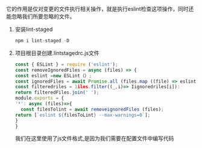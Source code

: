 它的作用是仅对变更的文件执行相关操作，就是执行eslint检查这项操作，同时还能忽略我们所要忽略的文件。

1. 安装lint-staged

   ```javascript
   npm i lint-staged -D
   ```

2. 项目根目录创建.lintstagedrc.js文件

   ```javascript
   const { ESLint } = require ('eslint');
   const removeIgnoredFiles = async (files) => {
   const eslint =new ESLint（）;
   const ignoredFiles = await Promise.all (files.map ((file) => eslint.isPathIgnored(file)));
   const filteredriles = 1iles.filter((_,i)=> Iignoredriles[i]):
   return filteredFiles.join(' ');
   module.exports = {
   '*': async (files)=>{
     const filesTolint = await removeignoredFiles (files);
   return [`eslint ${filesToLint} --max-warnings=0`];
   }
   }
   ```

   我们在这里使用了js文件格式,是因为我们需要在配置文件中编写代码